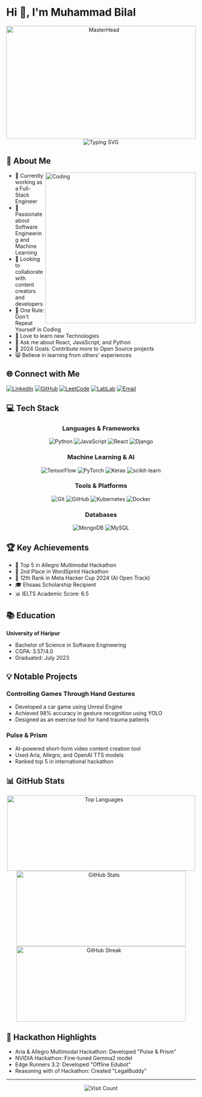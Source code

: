 # Hi 👋, I'm Muhammad Bilal

<div align="center">
  <img src="https://jayamwebsolutions.com/img/website.gif" alt="MasterHead" width="100%" height="300px" style="object-fit: cover;"/>
</div>

<div align="center">
  <img src="https://readme-typing-svg.demolab.com/?lines=Software+Engineer;Machine+Learning+Enthusiast;Full+Stack+Developer;Always+Learning+New+Technologies&font=Fira+Code&center=true&width=440&height=45&color=2E97F7&vCenter=true&size=22&pause=1000" alt="Typing SVG" />
</div>


## 💫 About Me

<img align="right" alt="Coding" width="400" src="https://camo.githubusercontent.com/04f096b07bdc3b5e8045f17057f8204bee9887fb11ec6a816802649ee66722b5/68747470733a2f2f63646e2e6472696262626c652e636f6d2f75736572732f313035393538332f73637265656e73686f74732f343137313336372f636f64696e672d667265616b2e676966" />

- 🔭 Currently working as a Full-Stack Engineer
- 🌱 Passionate about Software Engineering and Machine Learning
- 👯 Looking to collaborate with content creators and developers
- 📌 One Rule: Don't Repeat Yourself in Coding
- 🤍 Love to learn new Technologies
- 💬 Ask me about React, JavaScript, and Python
- 🥅 2024 Goals: Contribute more to Open Source projects
- 😸 Believe in learning from others' experiences

## 🌐 Connect with Me

[![LinkedIn](https://img.shields.io/badge/LinkedIn-%230077B5.svg?logo=linkedin&logoColor=white)](https://www.linkedin.com/in/muhammad-bilal-a75782280/)
[![GitHub](https://img.shields.io/badge/GitHub-%23121011.svg?logo=github&logoColor=white)](https://github.com/bilal77511)
[![LeetCode](https://img.shields.io/badge/LeetCode-000000?logo=LeetCode&logoColor=#d16c06)](https://leetcode.com/u/bilal77511/)
[![LabLab](https://img.shields.io/badge/LabLab-AI-blue)](https://lablab.ai/u/@muhammad_bilal310)
[![Email](https://img.shields.io/badge/Email-D14836?logo=gmail&logoColor=white)](mailto:bilal77511@gmail.com)

## 💻 Tech Stack

<div align="center">

### Languages & Frameworks
![Python](https://img.shields.io/badge/python-3670A0?style=for-the-badge&logo=python&logoColor=ffdd54)
![JavaScript](https://img.shields.io/badge/javascript-%23323330.svg?style=for-the-badge&logo=javascript&logoColor=%23F7DF1E)
![React](https://img.shields.io/badge/react-%2320232a.svg?style=for-the-badge&logo=react&logoColor=%2361DAFB)
![Django](https://img.shields.io/badge/django-%23092E20.svg?style=for-the-badge&logo=django&logoColor=white)

### Machine Learning & AI
![TensorFlow](https://img.shields.io/badge/TensorFlow-%23FF6F00.svg?style=for-the-badge&logo=TensorFlow&logoColor=white)
![PyTorch](https://img.shields.io/badge/PyTorch-%23EE4C2C.svg?style=for-the-badge&logo=PyTorch&logoColor=white)
![Keras](https://img.shields.io/badge/Keras-%23D00000.svg?style=for-the-badge&logo=Keras&logoColor=white)
![scikit-learn](https://img.shields.io/badge/scikit--learn-%23F7931E.svg?style=for-the-badge&logo=scikit-learn&logoColor=white)

### Tools & Platforms
![Git](https://img.shields.io/badge/git-%23F05033.svg?style=for-the-badge&logo=git&logoColor=white)
![GitHub](https://img.shields.io/badge/github-%23121011.svg?style=for-the-badge&logo=github&logoColor=white)
![Kubernetes](https://img.shields.io/badge/kubernetes-%23326ce5.svg?style=for-the-badge&logo=kubernetes&logoColor=white)
![Docker](https://img.shields.io/badge/docker-%230db7ed.svg?style=for-the-badge&logo=docker&logoColor=white)

### Databases
![MongoDB](https://img.shields.io/badge/MongoDB-%234ea94b.svg?style=for-the-badge&logo=mongodb&logoColor=white)
![MySQL](https://img.shields.io/badge/mysql-4479A1.svg?style=for-the-badge&logo=mysql&logoColor=white)

</div>

## 🏆 Key Achievements

- 🥇 Top 5 in Allegro Multimodal Hackathon
- 🥈 2nd Place in WordSprint Hackathon
- 🏅 12th Rank in Meta Hacker Cup 2024 (AI Open Track)
- 🎓 Ehsaas Scholarship Recipient
- 📊 IELTS Academic Score: 6.5

## 📚 Education

**University of Haripur**
- Bachelor of Science in Software Engineering
- CGPA: 3.57/4.0
- Graduated: July 2023

## 💡 Notable Projects

### Controlling Games Through Hand Gestures
- Developed a car game using Unreal Engine
- Achieved 98% accuracy in gesture recognition using YOLO
- Designed as an exercise tool for hand trauma patients

### Pulse & Prism
- AI-powered short-form video content creation tool
- Used Aria, Allegro, and OpenAI TTS models
- Ranked top 5 in international hackathon

## 📊 GitHub Stats

<div align="center">
  <img src="https://github-readme-stats.vercel.app/api/top-langs/?username=bilal77511&theme=radical&hide_border=false&include_all_commits=true&count_private=true&layout=compact" alt="Top Languages" width="500px" height="200px" />
  <img src="https://github-readme-stats.vercel.app/api?username=bilal77511&theme=radical&hide_border=false&include_all_commits=true&count_private=true&show_icons=true" alt="GitHub Stats" width="450px" height="200px" />
  <img src="https://github-readme-streak-stats.herokuapp.com/?user=bilal77511&theme=radical&hide_border=false" alt="GitHub Streak" width="450px" height="200px" />
</div>

## 🏅 Hackathon Highlights

- Aria & Allegro Multimodal Hackathon: Developed "Pulse & Prism"
- NVIDIA Hackathon: Fine-tuned Gemma2 model
- Edge Runners 3.2: Developed "Offline Edubot"
- Reasoning with o1 Hackathon: Created "LegalBuddy"

---

<div align="center">
  <img src="https://visitcount.itsvg.in/api?id=bilal77511&icon=5&color=11" alt="Visit Count" />
</div>

<!-- Proudly created with help from Claude AI -->
